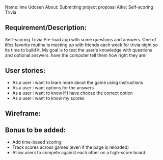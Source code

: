 
Name: Ime Udosen
About: Submitting project proposal
Aitle: Self-scoring Trivia

## Requirement/Description:

Self-scoring Trivia
Pre-load app with some questions and answers.
One of lifes favorite routine is meeting up with friends each week for trivia night so its time to build it.
My goal is to test the user's knowledge with questions and optional answers. have the computer tell them how right they are!

## User stories:

- As a user i want to learn more about the game using instructions
- As a user i want options for the answers
- As a user i want to know if i have choose the correct option
- As a user i want to know my scores

## Wireframe:

## Bonus to be added:

- Add time-based scoring
- Track scores across games (even if the page is reloaded)
- Allow users to compete against each other on a high-score board.
